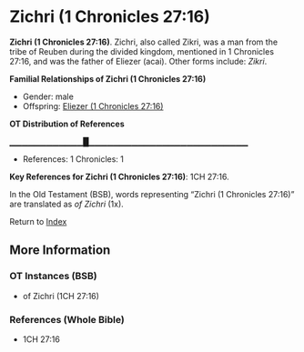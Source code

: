 # Zichri (1 Chronicles 27:16)
**Zichri (1 Chronicles 27:16)**. 
Zichri, also called Zikri, was a man from the tribe of Reuben during the divided kingdom, mentioned in 1 Chronicles 27:16, and was the father of Eliezer (acai). 
Other forms include: 
*Zikri*. 




**Familial Relationships of Zichri (1 Chronicles 27:16)**


* Gender: male
* Offspring: [Eliezer (1 Chronicles 27:16)](Eliezer.6.md)


**OT Distribution of References**

▁▁▁▁▁▁▁▁▁▁▁▁█▁▁▁▁▁▁▁▁▁▁▁▁▁▁▁▁▁▁▁▁▁▁▁▁▁▁
* References: 1 Chronicles: 1



**Key References for Zichri (1 Chronicles 27:16)**: 
1CH 27:16. 


In the Old Testament (BSB), words representing “Zichri (1 Chronicles 27:16)” are translated as 
*of Zichri* (1x). 




Return to [Index](00-Index.md)

## More Information

### OT Instances (BSB)

* of Zichri (1CH 27:16)



### References (Whole Bible)

* 1CH 27:16



